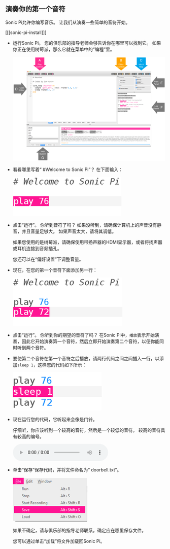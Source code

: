 ## 演奏你的第一个音符

Sonic Pi允许你编写音乐。 让我们从演奏一些简单的音符开始。

[[[sonic-pi-install]]]

+ 运行Sonic Pi。 您的俱乐部的指导老师会够告诉你在哪里可以找到它。 如果你正在使用树莓派，那么它就在菜单中的“编程”里。
    
    ![截屏](images/tune-GUI.png)

+ 看看哪里写着“ #Welcome to Sonic Pi”？ 在下面输入：
    
    ![截屏](images/tune-play.png)

+ 点击“运行”。 你听到音符了吗？ 如果没听到，请确保计算机上的声音没有静音，并且音量足够大。 如果声音太大，请将其调低。
    
    如果您使用的是树莓派，请确保使用带扬声器的HDMI显示器，或者将扬声器或耳机连接到音频插孔。
    
    您还可以在“偏好设置”下调整音量。

+ 现在，在您的第一个音符下面添加另一行：
    
    ![截屏](images/tune-play2.png)

+ 点击“运行”。 你听到你的期望的音符了吗？ 在Sonic Pi中，`播放`表示开始演奏，因此它开始演奏第一个音符，然后立即开始演奏第二个音符，以便你能同时听到两个音符。

+ 要使第二个音符在第一个音符之后播放，请两行代码之间之间插入一行，以添加`sleep 1`，这样您的代码如下所示：
    
    ![截屏](images/tune-sleep.png)

+ 现在运行您的代码，它听起来会像是门铃。
    
    仔细听，你应该听到一个较高的音符，然后是一个较低的音符。 较高的音符具有较高的编号。
    
    <div id="audio-preview" class="pdf-hidden">
    <audio controls preload> 
      <source src="resources/doorbell-1.mp3" type="audio/mpeg"> 
    您的浏览器不支持 <code>audio</code> 元素。 
    </audio>
    </div>
+ 单击“保存”保存代码，并将文件命名为“ doorbell.txt”。
    
    ![截屏](images/tune-save.png)
    
    如果不确定，请与俱乐部的指导老师联系，确定应在哪里保存文件。
    
    您可以通过单击“加载”将文件加载回Sonic Pi。